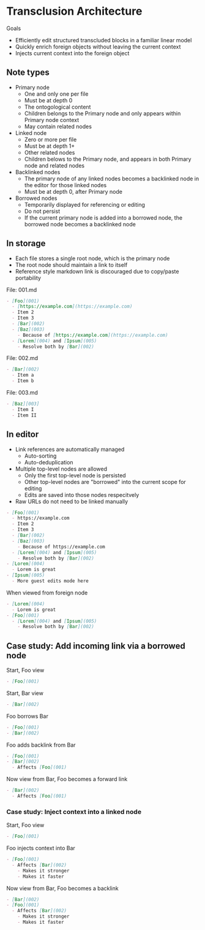 # Transclusion Architecture

Goals

- Efficiently edit structured transcluded blocks in a familiar linear model
- Quickly enrich foreign objects without leaving the current context
- Injects current context into the foreign object

## Note types

- Primary node
  - One and only one per file
  - Must be at depth 0
  - The ontogological content
  - Children belongs to the Primary node and only appears within Primary node context
  - May contain related nodes
- Linked node
  - Zero or more per file
  - Must be at depth 1+
  - Other related nodes
  - Children belows to the Primary node, and appears in both Primary node and related nodes
- Backlinked nodes
  - The primary node of any linked nodes becomes a backlinked node in the editor for those linked nodes
  - Must be at depth 0, after Primary node
- Borrowed nodes
  - Temporarily displayed for referencing or editing
  - Do not persist
  - If the current primary node is added into a borrowed node, the borrowed node becomes a backlinked node

## In storage

- Each file stores a single root node, which is the primary node
- The root node should maintain a link to itself
- Reference style markdown link is discouraged due to copy/paste portability

File: 001.md

```md
- [Foo](001)
  - [https://example.com](https://example.com)
  - Item 2
  - Item 3
  - [Bar](002)
  - [Baz](003)
    - Because of [https://example.com](https://example.com)
  - [Lorem](004) and [Ipsum](005)
    - Resolve both by [Bar](002)
```

File: 002.md

```md
- [Bar](002)
  - Item a
  - Item b
```

File: 003.md

```md
- [Baz][003]
  - Item I
  - Item II
```

## In editor

- Link references are automatically managed
  - Auto-sorting
  - Auto-deduplication
- Multiple top-level nodes are allowed
  - Only the first top-level node is persisted
  - Other top-level nodes are "borrowed" into the current scope for editing
  - Edits are saved into those nodes respecitvely
- Raw URLs do not need to be linked manually

```md
- [Foo](001)
  - https://example.com
  - Item 2
  - Item 3
  - [Bar](002)
  - [Baz](003)
    - Because of https://example.com
  - [Lorem](004) and [Ipsum](005)
    - Resolve both by [Bar](002)
- [Lorem](004)
  - Lorem is great
- [Ipsum](005)
  - More guest edits mode here
```

When viewed from foreign node

```md
- [Lorem](004)
  - Lorem is great
- [Foo](001)
  - [Lorem](004) and [Ipsum](005)
    - Resolve both by [Bar](002)
```

## Case study: Add incoming link via a borrowed node

Start, Foo view

```md
- [Foo](001)
```

Start, Bar view

```md
- [Bar](002)
```

Foo borrows Bar

```md
- [Foo](001)
- [Bar](002)
```

Foo adds backlink from Bar

```md
- [Foo](001)
- [Bar](002)
  - Affects [Foo](001)
```

Now view from Bar, Foo becomes a forward link

```md
- [Bar](002)
  - Affects [Foo](001)
```

### Case study: Inject context into a linked node

Start, Foo view

```md
- [Foo](001)
```

Foo injects context into Bar

```md
- [Foo](001)
  - Affects [Bar](002)
    - Makes it stronger
    - Makes it faster
```

Now view from Bar, Foo becomes a backlink

```md
- [Bar](002)
- [Foo](001)
  - Affects [Bar](002)
    - Makes it stronger
    - Makes it faster
```
